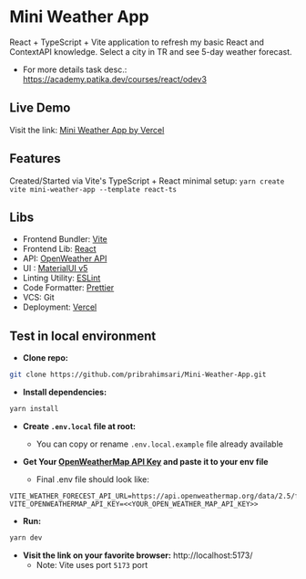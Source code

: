 # Mini Weather App
React + TypeScript + Vite application to refresh my basic React and ContextAPI knowledge.
Select a city in TR and see 5-day weather forecast.
- For more details task desc.: https://academy.patika.dev/courses/react/odev3

## Live Demo
Visit the link: [Mini Weather App by Vercel](https://mini-weather-bqdamlmv5-ibrahimsari.vercel.app/)

## Features
Created/Started via Vite's TypeScript + React minimal setup: `yarn create vite mini-weather-app --template react-ts`

## Libs
- Frontend Bundler: [Vite](https://vitejs.dev/)
- Frontend Lib: [React](https://react.dev/)
- API: [OpenWeather API](https://openweathermap.org/)
- UI : [MaterialUI v5](https://mui.com/)
- Linting Utility: [ESLint](https://eslint.org/)
- Code Formatter: [Prettier](https://prettier.io/)
- VCS: Git
- Deployment: [Vercel](https://vercel.com/)

## Test in local environment

- **Clone repo:**
```bash
git clone https://github.com/pribrahimsari/Mini-Weather-App.git
```

- **Install dependencies:**
```bash
yarn install
```

- **Create `.env.local` file at root:**
  - You can copy or rename `.env.local.example` file already available


- **Get Your [OpenWeatherMap API Key](https://openweathermap.org/) and paste it to your env file**
  - Final .env file should look like:
```.env
VITE_WEATHER_FORECEST_API_URL=https://api.openweathermap.org/data/2.5/forecast
VITE_OPENWEATHERMAP_API_KEY=<<YOUR_OPEN_WEATHER_MAP_API_KEY>>
```

- **Run:**
```bash
yarn dev
```



- **Visit the link on your favorite browser:** http://localhost:5173/
  - Note: Vite uses port `5173` port 
